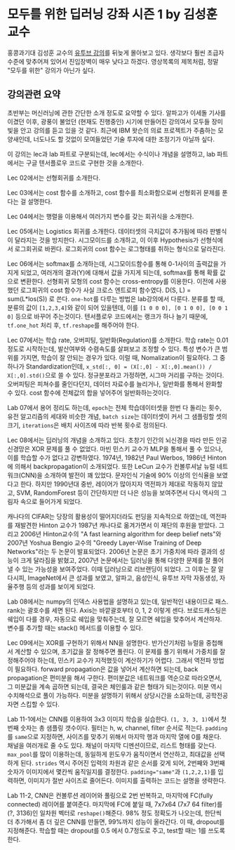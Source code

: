 # 모두를 위한 딥러닝 강좌 시즌 1 by 김성훈 교수

홍콩과기대 김성훈 교수의 [유투브 강의](https://www.youtube.com/watch?v=BS6O0zOGX4E&list=PLlMkM4tgfjnLSOjrEJN31gZATbcj_MpUm)를 뒤늦게 몰아보고 있다. 생각보다 훨씬 초급자 수준에 맞추어져 있어서 진입장벽이 매우 낮다고 하겠다. 영상목록의 제목처럼, 정말 "모두를 위한" 강의가 아닌가 싶다.

## 강의관련 요약

초반부는 머신러닝에 관한 간단한 소개 정도로 요약할 수 있다. 알파고가 이세돌 기사를 이겼던 이후, 광풍이 불었던 (현재도 진행중인) 시기에 만들어진 강의여서 모두들 장미빛을 안고 강의를 듣고 있을 것 같다. 최근에 IBM 왓슨의 의료 프로젝트가 주춤하는 모양새인데, 너도나도 할 것없이 모여들었던 기술 투자에 대한 조정기가 아닐까 싶다.

이 강의는 lec과 lab 파트로 구분되는데, lec에서는 수식이나 개념을 설명하고, lab 파트에서는 구글 텐서플로우 코드로 구현한 것을 소개한다.

Lec 02에서는 선형회귀를 소개한다.

Lec 03에서는 cost 함수를 소개하고, cost 함수를 최소화함으로써 선형회귀 문제를 푼다는 걸 설명한다.

Lec 04에서는 행렬을 이용해서 여러가지 변수를 갖는 회귀식을 소개한다.

Lec 05에서는 Logistics 회귀를 소개한다. 데이터셋의 극치값이 추가됨에 따라 판별식이 달라지는 것을 방지한다. 시그모이드를 소개하고, 이 이후 Hypothesis가 선형식에서 로그회귀로 바뀐다. 로그회귀의 cost 함수는 로그형태를 취하는 형식으로 달라진다.

Lec 06에서는 softmax를 소개하는데, 시그모이드함수를 통해 0-1사이의 출력값을 가지게 되었고, 여러개의 결과(Y)에 대해서 값을 가지게 되는데, softmax를 통해 확률 값으로 변환한다. 선형회귀 모형의 cost 함수는 cross-entropy를 이용한다. 이전에 사용했던 로그회귀의 cost 함수가 사실 크로스 엔트로피 함수였다. D(S, L) = sum(L*los(S)) 로 쓴다. `one-hot`를 다루는 방법은 lab강의에서 다룬다. 분류를 할 때, 분류의 값이 `[1,2,3,4]`와 같이 되어 있을텐데, 이를 `[1 0 0 0], [0 1 0 0], [0 0 1 0]` 등으로 바꾸어 주는것이다. 텐서플로우 코드에서는 랭크가 하나 늘기 때문에, `tf.one_hot` 처리 후, `tf.reshape`를 해주어야 한다.

Lec 07에서는 학습 rate, 오버피팅, 일반화(Regulation)를 소개한다. 학습 rate는 0.01정도로 시작하는데, 발산여부와 수렴속도를 살펴보고 조정할 수 있다. 특성 변수가 큰 범위를 가지면, 학습이 잘 안되는 경우가 있다. 이럴 때, Nomalization이 필요하다. 그 중 하나가 Standardization인데, `x_std[:, 0] = (X[:,0] - X[:,0].mean()) / X[:,0].std()`으로 쓸 수 있다. 정규분포라고 가정하면, 시그마 거리를 구하는 것이다. 오버피팅은 피쳐수를 줄인다던지, 데이터 자료수를 늘리거나, 일반화를 통해서 완화할 수 있다. cost 함수에 전체값의 합을 넣어주어 일반화하는것이다.

Lab 07에서 용어 정리도 하는데, `epoch`는 전체 학습데이터셋을 한번 다 돌리는 횟수, 유전 알고리즘의 세대와 비슷한 개념, `batch size`는 데이터셋이 커서 그 샘플링할 셋의 크기, `iterations`은 배치 사이즈에 따라 반복 횟수로 정의된다.

Lec 08에서는 딥러닝의 개념을 소개하고 있다. 초창기 인간의 뇌신경을 따라 만든 인공신경망은 XOR 문제를 풀 수 없었다. 마빈 민스키 교수가 MLP을 통해서 풀 수 있으나, 이를 학습할 수가 없다고 강변하였다. 1974년, 1982년 Paul Werbos, 1986년 Hinton에 의해서 backpropagation이 소개되었다. 또한 LeCun 교수가 컨볼루셔날 뉴럴 네트워크(CNN)을 소개하여 발전이 꽤 있었다. 문자인식 기술에 90% 이상의 인식율을 보였다고 한다. 하지만 1990년대 중반, 레이어가 많아지자 역전파가 제대로 작동하지 않았고, SVM, RandomForest 등이 간단하지만 더 나은 성능을 보여주면서 다시 역사의 그림자 속으로 들어가게 되었다.

캐나다의 CIFAR는 당장의 활용성이 떨어지더라도 펀딩을 지속적으로 하였는데, 역전파를 재발견한 Hinton 교수가 1987년 캐나다로 옮겨가면서 이 재단의 후원을 받았다. 그리고 2006년 Hinton교수의 "A fast learning algorithm for deep belief nets"와 2007년 Yoshua Bengio 교수의 "Greedy Layer-Wise Training of Deep Networks"라는 두 논문이 발표되었다. 2006년 논문은 초기 가중치에 따라 결과의 성능이 크게 달라짐을 밝혔고, 2007년 논문에서는 딥러닝을 통해 다양한 문제를 잘 풀어낼 수 있는 가능성을 보여주었다. 이때 딥러닝으로 리브랜딩이 되었다. 그 이후는 잘 알다시피, ImageNet에서 큰 성과를 보였고, 알파고, 음성인식, 유투브 자막 자동생성, 자율주행 등의 성과를 보이게 되었다.

Lab 08에서는 numpy의 인덱스 사용법을 설명하고 있는데, 일반적인 내용이므로 패스. rank는 괄호수를 세면 된다. Axis는 바깥괄호부터 0, 1, 2 이렇게 센다. 브로드캐스팅은 쉐입이 다를 경우, 자동으로 쉐입을 맞춰주는데, 잘 모르면 쉐입을 맞추어서 계산하자. 변수를 추가할 때는 stack() 메서드를 이용할 수 있다.

Lec 09에서는 XOR를 구현하기 위해서 NN을 설명한다. 반가산기처럼 뉴럴을 중첩해서 계산할 수 있으며, 초기값을 잘 정해주면 풀린다. 이 문제를 풀기 위해서 가중치를 잘 정해주어야 하는데, 민스키 교수가 지적했듯이 계산하기가 어렵다. 그래서 역전파 방법이 필요하다. forward propagation은 값을 넣어서 계산하면 되는데, back propagation은 편미분을 해서 구한다. 편미분값은 네트워크를 역순으로 따라오면서, 그 미분값을 계속 곱하면 되는데, 결국은 체인룰과 같은 형태가 되는것이다. 미분 역시 수치해석으로 풀이 가능하다. 미분을 설명하기 위해서 상당시간을 소요하는데, 공학전공자면 스킵할 수 있다.

Lab 11-1에서는 CNN를 이용하여 3x3 이미지 학습을 실습한다. `(1, 3, 3, 1)`에서 첫번째 숫자는 총 샘플링 갯수이다. 필터는 h, w, channel, filter 순서로 적는다. `padding`를 `same`으로 지정하면, 사이즈를 맞추기 위해서 마지막 행과 마지막 열에 0를 채운다. 채널을 여러개로 줄 수도 있다. 채널이 마지막 디멘션이므로, 리스트 형태를 갖는다. `max_pool`를 많이 이용하는데, 동일하게 윈도우가 움직이면서 연산하고, 최대값을 선택하게 된다. `strides` 역시 주어진 입력의 차원과 같은 순서를 갖게 되어, 2번째와 3번째 숫자가 이미지에서 몇칸씩 움직일지를 결정한다. `padding="same"`과 `(1,2,2,1)`를 입력하면, 이미지가 절반 사이즈로 줄어든다. 이미지를 출력하는 코드는 설명을 생략한다.

Lab 11-2, CNN은 컨볼루션 레이어와 풀링으로 2번 반복하고, 마지막에 FC(fully connected) 레이어를 붙여준다. 마지막에 FC에 붙일 때, 7x7x64 (7x7 64 filter)를 (?, 3136)인 일차원 벡터로 `reshape()`해준다. 98% 정도 정확도가 나오는데, 한단씩 더 추가해서 좀 더 깊은 CNN를 만들면, 99%까지 성능이 올라간다. 이 때, dropout를 지정해준다. 학습할 때는 dropout를 0.5 에서 0.7정도로 주고, test할 때는 1를 쓰도록 한다.

